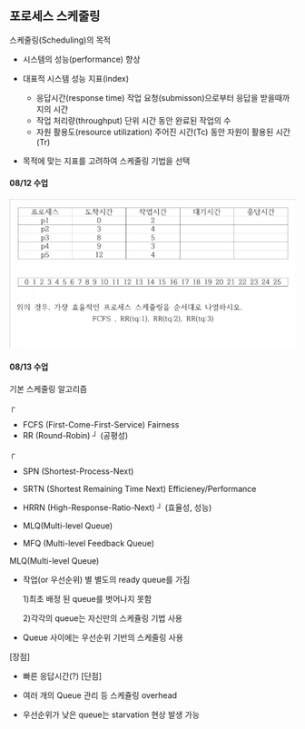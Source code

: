 ## 포로세스 스케줄링

스케줄링(Scheduling)의 목적

* 시스템의 성능(performance) 향상

* 대표적 시스템 성능 지표(index)
	* 응답시간(response time)
		작업 요청(submisson)으로부터 응답을 받을때까지의 시간
	* 작업 처리량(throughput)
		단위 시간 동안 완료된 작업의 수
	* 자원 활용도(resource utilization)
		주어진 시간(Tc) 동안 자원이 활용된 시간(Tr)

* 목적에 맞는 지표를 고려하여 스케줄링 기법을 선택



#### 08/12 수업
![수업내용문제](https://github.com/junhee23314/school/blob/main/%ED%94%84%EB%A1%9C%EC%84%B8%EC%8A%A4%20%EC%8A%A4%EC%BC%80%EC%A5%B4%EB%A7%81_%EC%88%98%EC%97%85%EB%82%B4%EC%9A%A9/2024-0812_%EC%88%98%EC%97%85%EB%82%B4%EC%9A%A9%EB%AC%B8%EC%A0%9C.png)

#### 08/13 수업

기본 스케줄링 알고리즘

┌
   * FCFS (First-Come-First-Service)             Fairness
   * RR (Round-Robin)			┘  	  (공평성)

┌
   * SPN (Shortest-Process-Next)
   * SRTN (Shortest Remaining Time Next)   	Efficieney/Performance
   * HRRN (High-Response-Ratio-Next)   ┘ 	(효율성, 성능)
								
* MLQ(Multi-level Queue)
* MFQ (Multi-level Feedback Queue)


MLQ(Multi-level Queue)

* 작업(or 우선순위) 별 별도의 ready queue를 가짐
	
	1)최초 배정 된 queue를 벗어나지 못함

  	2)각각의 queue는 자신만의 스케쥴링 기법 사용

* Queue 사이에는 우선순위 기반의 스케줄링 사용

[장점]
  * 빠른 응답시간(?)
[단점]
  * 여러 개의 Queue 관리 등 스케쥴링 overhead
  
  * 우선순위가 낮은 queue는 starvation 현상 발생 가능
